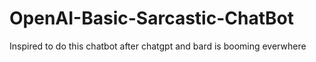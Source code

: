 # OpenAI-Basic-Sarcastic-ChatBot
Inspired to do this chatbot after chatgpt and bard is booming everwhere
